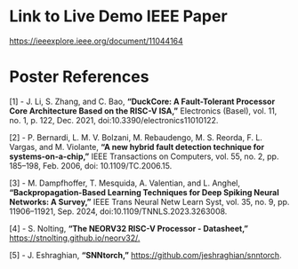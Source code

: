 # Link to Live Demo IEEE Paper

https://ieeexplore.ieee.org/document/11044164

# Poster References

[1] - J. Li, S. Zhang, and C. Bao, **“DuckCore: A Fault-Tolerant Processor Core Architecture Based on the RISC-V ISA,”** Electronics (Basel), vol. 11, no. 1, p. 122, Dec. 2021, doi:10.3390/electronics11010122.​

[2] - P. Bernardi, L. M. V. Bolzani, M. Rebaudengo, M. S. Reorda, F. L. Vargas, and M. Violante, **“A new hybrid fault detection technique for systems-on-a-chip,”** IEEE Transactions on Computers, vol. 55, no. 2, pp. 185–198, Feb. 2006, doi: 10.1109/TC.2006.15. ​

[3] - M. Dampfhoffer, T. Mesquida, A. Valentian, and L. Anghel, **“Backpropagation-Based Learning Techniques for Deep Spiking Neural Networks: A Survey,”** IEEE Trans Neural Netw Learn Syst, vol. 35, no. 9, pp. 11906–11921, Sep. 2024, doi:10.1109/TNNLS.2023.3263008.​

[4] - S. Nolting, **“The NEORV32 RISC-V Processor - Datasheet,”** https://stnolting.github.io/neorv32/.​

[5] - J. Eshraghian, **“SNNtorch,”** https://github.com/jeshraghian/snntorch.
